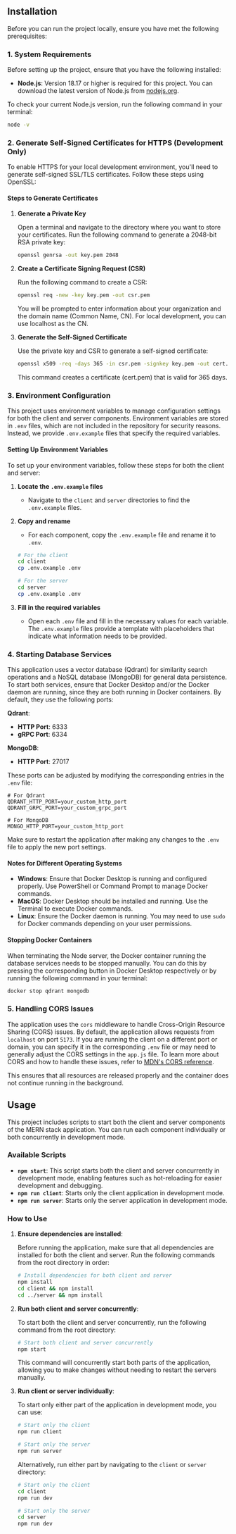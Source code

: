 ## Installation

Before you can run the project locally, ensure you have met the following prerequisites:

### 1. System Requirements

Before setting up the project, ensure that you have the following installed:

- **Node.js**: Version 18.17 or higher is required for this project. You can download the latest version of Node.js from [nodejs.org](https://nodejs.org/).

To check your current Node.js version, run the following command in your terminal:

```bash
node -v
```

### 2. Generate Self-Signed Certificates for HTTPS (Development Only)

To enable HTTPS for your local development environment, you'll need to generate self-signed SSL/TLS certificates. Follow these steps using OpenSSL:

#### Steps to Generate Certificates

1. **Generate a Private Key**

   Open a terminal and navigate to the directory where you want to store your certificates. Run the following command to generate a 2048-bit RSA private key:

   ```bash
   openssl genrsa -out key.pem 2048
   ```

2. **Create a Certificate Signing Request (CSR)**

   Run the following command to create a CSR:
   ```bash
   openssl req -new -key key.pem -out csr.pem
   ```

   You will be prompted to enter information about your organization and the domain name (Common Name, CN). For local development, you can use localhost as the CN.

3. **Generate the Self-Signed Certificate**

   Use the private key and CSR to generate a self-signed certificate:
   ```bash
   openssl x509 -req -days 365 -in csr.pem -signkey key.pem -out cert.pem
   ```

   This command creates a certificate (cert.pem) that is valid for 365 days.

### 3. Environment Configuration

This project uses environment variables to manage configuration settings for both the client and server components. Environment variables are stored in `.env` files, which are not included in the repository for security reasons. Instead, we provide `.env.example` files that specify the required variables.

#### Setting Up Environment Variables

To set up your environment variables, follow these steps for both the client and server:

1. **Locate the `.env.example` files**
    - Navigate to the `client` and `server` directories to find the `.env.example` files.

2. **Copy and rename**
    - For each component, copy the `.env.example` file and rename it to `.env`.

   ```bash
   # For the client
   cd client
   cp .env.example .env

   # For the server
   cd server
   cp .env.example .env
   ```

3. **Fill in the required variables**

    - Open each `.env` file and fill in the necessary values for each variable. The `.env.example` files provide a template with placeholders that indicate what information needs to be provided.

### 4. Starting Database Services

This application uses a vector database (Qdrant) for similarity search operations and a NoSQL database (MongoDB) for general data persistence. To start both services, ensure that Docker Desktop and/or the Docker daemon are running, since they are both running in Docker containers. By default, they use the following ports:

**Qdrant**:
- **HTTP Port**: 6333
- **gRPC Port**: 6334

**MongoDB**:
- **HTTP Port**: 27017

These ports can be adjusted by modifying the corresponding entries in the `.env` file:

```plaintext
# For Qdrant
QDRANT_HTTP_PORT=your_custom_http_port
QDRANT_GRPC_PORT=your_custom_grpc_port

# For MongoDB
MONGO_HTTP_PORT=your_custom_http_port
```

Make sure to restart the application after making any changes to the `.env` file to apply the new port settings.

#### Notes for Different Operating Systems

- **Windows**: Ensure that Docker Desktop is running and configured properly. Use PowerShell or Command Prompt to manage Docker commands.
- **MacOS**: Docker Desktop should be installed and running. Use the Terminal to execute Docker commands.
- **Linux**: Ensure the Docker daemon is running. You may need to use `sudo` for Docker commands depending on your user permissions.

#### Stopping Docker Containers

When terminating the Node server, the Docker container running the database services needs to be stopped manually. You can do this by pressing the corresponding button in Docker Desktop respectively or by running the following command in your terminal:

```bash
docker stop qdrant mongodb
```

### 5. Handling CORS Issues

The application uses the `cors` middleware to handle Cross-Origin Resource Sharing (CORS) issues. By default, the application allows requests from `localhost` on port `5173`. If you are running the client on a different port or domain, you can specify it in the corresponding `.env` file or may need to generally adjust the CORS settings in the `app.js` file. To learn more about CORS and how to handle these issues, refer to [MDN's CORS reference](https://developer.mozilla.org/en-US/docs/Web/HTTP/CORS).

This ensures that all resources are released properly and the container does not continue running in the background.

## Usage

This project includes scripts to start both the client and server components of the MERN stack application. You can run each component individually or both concurrently in development mode.

### Available Scripts

- **`npm start`**: This script starts both the client and server concurrently in development mode, enabling features such as hot-reloading for easier development and debugging.
- **`npm run client`**: Starts only the client application in development mode.
- **`npm run server`**: Starts only the server application in development mode.

### How to Use

1. **Ensure dependencies are installed**:

   Before running the application, make sure that all dependencies are installed for both the client and server. Run the following commands from the root directory in order:

   ```bash
   # Install dependencies for both client and server
   npm install
   cd client && npm install
   cd ../server && npm install
    ```

2. **Run both client and server concurrently**:

   To start both the client and server concurrently, run the following command from the root directory:

   ```bash
   # Start both client and server concurrently
   npm start
   ```

   This command will concurrently start both parts of the application, allowing you to make changes without needing to restart the servers manually.


3. **Run client or server individually**:

   To start only either part of the application in development mode, you can use:

   ```bash
   # Start only the client
   npm run client
   
   # Start only the server
   npm run server
   ```

   Alternatively, run either part by navigating to the `client` or `server` directory:

   ```bash
   # Start only the client
   cd client
   npm run dev
   
   # Start only the server
   cd server
   npm run dev
   ```